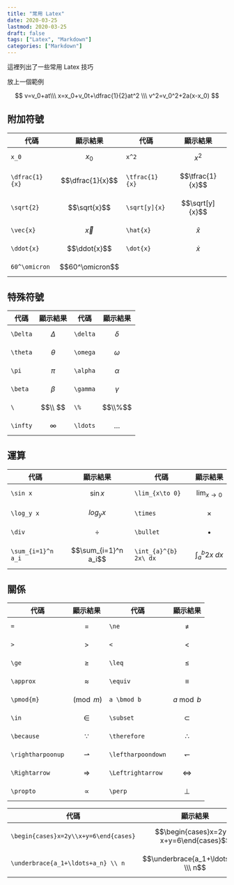 ```yaml
---
title: "常用 Latex"
date: 2020-03-25
lastmod: 2020-03-25
draft: false
tags: ["Latex", "Markdown"]
categories: ["Markdown"]
---
```


這裡列出了一些常用 Latex 技巧

放上一個範例

$$
v=v_0+at\\\
x=x_0+v_0t+\dfrac{1}{2}at^2 \\\
v^2=v_0^2+2a(x-x_0)
$$

## 附加符號

| 代碼           | 顯示結果         | 代碼           | 顯示結果         |
| -------------- | ---------------- | -------------- | ---------------- |
| `x_0`          | $$x_0$$          | `x^2`          | $$x^2$$          |
| `\dfrac{1}{x}` | $$\dfrac{1}{x}$$ | `\tfrac{1}{x}` | $$\tfrac{1}{x}$$ |
| `\sqrt{2}`     | $$\sqrt{x}$$     | `\sqrt[y]{x}`  | $$\sqrt[y]{x}$$  |
| `\vec{x}`      | $$\vec{x}$$      | `\hat{x}`      | $$\hat{x}$$      |
| `\ddot{x}`     | $$\ddot{x}$$     | `\dot{x}`      | $$\dot{x}$$      |
| `60^\omicron`  | $$60^\omicron$$  |

## 特殊符號

| 代碼     | 顯示結果   | 代碼     | 顯示結果   |
| -------- | ---------- | -------- | ---------- |
| `\Delta` | $$\Delta$$ | `\delta` | $$\delta$$ |
| `\theta` | $$\theta$$ | `\omega` | $$\omega$$ |
| `\pi`    | $$\pi$$    | `\alpha` | $$\alpha$$ |
| `\beta`  | $$\beta$$  | `\gamma` | $$\gamma$$ |
| `\ `     | $$\\ $$    | `\%`     | $$\\%$$    |
| `\infty` | $$\infty$$ | `\ldots` | $$\ldots$$ |

## 運算

| 代碼               | 顯示結果             | 代碼                  | 顯示結果                |
| ------------------ | -------------------- | --------------------- | ----------------------- |
| `\sin x`           | $$\sin x$$           | `\lim_{x\to 0}`       | $$\lim_{x\to 0}$$       |
| `\log_y x`         | $$log_y x$$          | `\times`              | $$\times$$              |
| `\div`             | $$\div$$             | `\bullet`             | $$\bullet$$             |
| `\sum_{i=1}^n a_i` | $$\sum_{i=1}^n a_i$$ | `\int_{a}^{b} 2x\ dx` | $$\int_{a}^{b} 2x\ dx$$ |

## 關係

| 代碼              | 顯示結果            | 代碼               | 顯示結果             |
| ----------------- | ------------------- | ------------------ | -------------------- |
| `=`               | $$=$$               | `\ne`              | $$\ne$$              |
| `>`               | $$>$$               | `<`                | $$<$$                |
| `\ge`             | $$\ge$$             | `\leq`             | $$\leq$$             |
| `\approx`         | $$\approx$$         | `\equiv`           | $$\equiv$$           |
| `\pmod{m}`        | $$\pmod{m}$$        | `a \bmod b`        | $$a \bmod b$$        |
| `\in`             | $$\in$$             | `\subset`          | $$\subset$$          |
| `\because`        | $$\because$$        | `\therefore`       | $$\therefore$$       |
| `\rightharpoonup` | $$\rightharpoonup$$ | `\leftharpoondown` | $$\leftharpoondown$$ |
| `\Rightarrow`     | $$ \Rightarrow$$    | `\Leftrightarrow`  | $$\Leftrightarrow$$  |
| `\propto`         | $$\propto$$         | `\perp`            | $$\perp$$            |

| 代碼                                  | 顯示結果                                   |
| ------------------------------------- | ------------------------------------------ |
| `\begin{cases}x=2y\\x+y=6\end{cases}` | $$\begin{cases}x=2y \\\ x+y=6\end{cases}$$ |
| `\underbrace{a_1+\ldots+a_n} \\ n`    | $$\underbrace{a_1+\ldots+a_n} \\\ n$$      |
